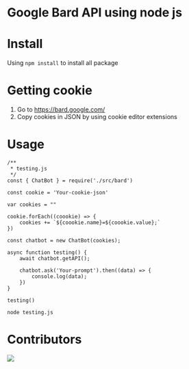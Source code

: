 # Google Bard API using node js

# Install

Using `npm install` to install all package

# Getting cookie

1. Go to https://bard.google.com/
2. Copy cookies in JSON by using cookie editor extensions

# Usage

```shell
/**
 * testing.js
 */
const { ChatBot } = require('./src/bard')

const cookie = 'Your-cookie-json'

var cookies = ""

cookie.forEach((coookie) => {
    cookies += `${coookie.name}=${coookie.value};`
})

const chatbot = new ChatBot(cookies);

async function testing() {
    await chatbot.getAPI();

    chatbot.ask('Your-prompt').then((data) => {
        console.log(data);
    })
}

testing()
```

```
node testing.js
```

# Contributors

<a href="https://github.com/kuumoneko/GoogleBard-js/graphs/contributors">
  <img src="https://contrib.rocks/image?repo=kuumoneko/GoogleBard-js" />
</a>

